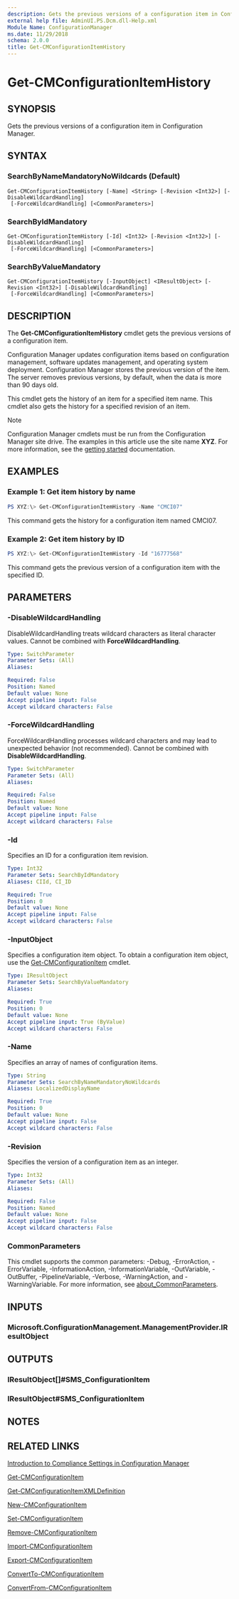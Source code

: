 ```yaml
---
description: Gets the previous versions of a configuration item in Configuration Manager.
external help file: AdminUI.PS.Dcm.dll-Help.xml
Module Name: ConfigurationManager
ms.date: 11/29/2018
schema: 2.0.0
title: Get-CMConfigurationItemHistory
---
```


# Get-CMConfigurationItemHistory

## SYNOPSIS

Gets the previous versions of a configuration item in Configuration Manager.

## SYNTAX

### SearchByNameMandatoryNoWildcards (Default)
```
Get-CMConfigurationItemHistory [-Name] <String> [-Revision <Int32>] [-DisableWildcardHandling]
 [-ForceWildcardHandling] [<CommonParameters>]
```

### SearchByIdMandatory
```
Get-CMConfigurationItemHistory [-Id] <Int32> [-Revision <Int32>] [-DisableWildcardHandling]
 [-ForceWildcardHandling] [<CommonParameters>]
```

### SearchByValueMandatory
```
Get-CMConfigurationItemHistory [-InputObject] <IResultObject> [-Revision <Int32>] [-DisableWildcardHandling]
 [-ForceWildcardHandling] [<CommonParameters>]
```

## DESCRIPTION

The **Get-CMConfigurationItemHistory** cmdlet gets the previous versions of a configuration item.

Configuration Manager updates configuration items based on configuration management, software updates management, and operating system deployment.
Configuration Manager stores the previous version of the item.
The server removes previous versions, by default, when the data is more than 90 days old.

This cmdlet gets the history of an item for a specified item name.
This cmdlet also gets the history for a specified revision of an item.

> [!NOTE]
> Configuration Manager cmdlets must be run from the Configuration Manager site drive.
> The examples in this article use the site name **XYZ**. For more information, see the
> [getting started](/powershell/sccm/overview) documentation.

## EXAMPLES

### Example 1: Get item history by name

```powershell
PS XYZ:\> Get-CMConfigurationItemHistory -Name "CMCI07"
```

This command gets the history for a configuration item named CMCI07.

### Example 2: Get item history by ID

```powershell
PS XYZ:\> Get-CMConfigurationItemHistory -Id "16777568"
```

This command gets the previous version of a configuration item with the specified ID.

## PARAMETERS

### -DisableWildcardHandling

DisableWildcardHandling treats wildcard characters as literal character values. Cannot be combined with **ForceWildcardHandling**.

```yaml
Type: SwitchParameter
Parameter Sets: (All)
Aliases:

Required: False
Position: Named
Default value: None
Accept pipeline input: False
Accept wildcard characters: False
```

### -ForceWildcardHandling

ForceWildcardHandling processes wildcard characters and may lead to unexpected behavior (not recommended). Cannot be combined with **DisableWildcardHandling**.

```yaml
Type: SwitchParameter
Parameter Sets: (All)
Aliases:

Required: False
Position: Named
Default value: None
Accept pipeline input: False
Accept wildcard characters: False
```

### -Id

Specifies an ID for a configuration item revision.

```yaml
Type: Int32
Parameter Sets: SearchByIdMandatory
Aliases: CIId, CI_ID

Required: True
Position: 0
Default value: None
Accept pipeline input: False
Accept wildcard characters: False
```

### -InputObject

Specifies a configuration item object.
To obtain a configuration item object, use the [Get-CMConfigurationItem](Get-CMConfigurationItem.md) cmdlet.

```yaml
Type: IResultObject
Parameter Sets: SearchByValueMandatory
Aliases:

Required: True
Position: 0
Default value: None
Accept pipeline input: True (ByValue)
Accept wildcard characters: False
```

### -Name

Specifies an array of names of configuration items.

```yaml
Type: String
Parameter Sets: SearchByNameMandatoryNoWildcards
Aliases: LocalizedDisplayName

Required: True
Position: 0
Default value: None
Accept pipeline input: False
Accept wildcard characters: False
```

### -Revision

Specifies the version of a configuration item as an integer.

```yaml
Type: Int32
Parameter Sets: (All)
Aliases:

Required: False
Position: Named
Default value: None
Accept pipeline input: False
Accept wildcard characters: False
```

### CommonParameters
This cmdlet supports the common parameters: -Debug, -ErrorAction, -ErrorVariable, -InformationAction, -InformationVariable, -OutVariable, -OutBuffer, -PipelineVariable, -Verbose, -WarningAction, and -WarningVariable. For more information, see [about_CommonParameters](http://go.microsoft.com/fwlink/?LinkID=113216).

## INPUTS

### Microsoft.ConfigurationManagement.ManagementProvider.IResultObject

## OUTPUTS

### IResultObject[]#SMS_ConfigurationItem

### IResultObject#SMS_ConfigurationItem

## NOTES

## RELATED LINKS

[Introduction to Compliance Settings in Configuration Manager](https://docs.microsoft.com/mem/configmgr/compliance/understand/ensure-device-compliance)

[Get-CMConfigurationItem](Get-CMConfigurationItem.md)

[Get-CMConfigurationItemXMLDefinition](Get-CMConfigurationItemXMLDefinition.md)

[New-CMConfigurationItem](New-CMConfigurationItem.md)

[Set-CMConfigurationItem](Set-CMConfigurationItem.md)

[Remove-CMConfigurationItem](Remove-CMConfigurationItem.md)

[Import-CMConfigurationItem](Import-CMConfigurationItem.md)

[Export-CMConfigurationItem](Export-CMConfigurationItem.md)

[ConvertTo-CMConfigurationItem](ConvertTo-CMConfigurationItem.md)

[ConvertFrom-CMConfigurationItem](ConvertFrom-CMConfigurationItem.md)
